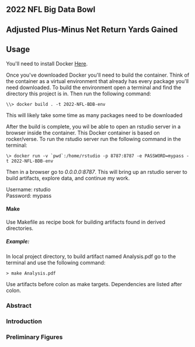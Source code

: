 2022 NFL Big Data Bowl
----------------------

## Adjusted Plus-Minus Net Return Yards Gained

## Usage

You'll need to install Docker [Here](https://www.docker.com/).

Once you've downloaded Docker you'll need to build the container. Think of the container as a virtual environment that already has every package you'll need downloaded. To build the environment open a terminal and find the directory this project is in. Then run the following command:

    \\> docker build . -t 2022-NFL-BDB-env
    
This will likely take some time as many packages need to be downloaded

After the build is complete, you wil be able to open an rstudio server in a browser inside the container. This Docker container is based on rocker/verse. To run the rstudio server run the following command in the terminal:

    \> docker run -v `pwd`:/home/rstudio -p 8787:8787 -e PASSWORD=mypass -t 2022-NFL-BDB-env
      
Then in a browser go to *0.0.0.0:8787*. This will bring up an rstudio server to build artifacts, explore data, and continue my work. 

Username: rstudio \
Password: mypass

#### Make
Use Makefile as recipe book for building artifacts found in derived directories. 

##### Example:
In local project directory, to build artifact named Analysis.pdf go to the terminal and use the following command:

    > make Analysis.pdf
    
Use artifacts before colon as make targets. Dependencies are listed after colon.

### Abstract

### Introduction

### Preliminary Figures
